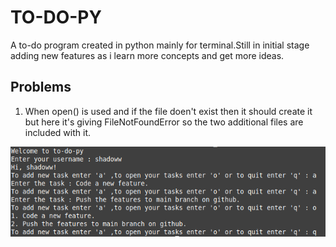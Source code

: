 # TO-DO-PY

A to-do program created in python mainly for terminal.Still in initial stage adding new features as i learn more concepts and get more ideas.

## Problems

1. When open() is used and if the file doen't exist then it should create it but here it's giving FileNotFoundError so the two additional files are included with it.

![o-do-py](./to-do-py-img.png)
